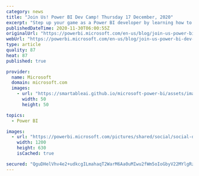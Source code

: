 ```yaml
---
category: news
title: "Join Us! Power BI Dev Camp! Thursday 17 December, 2020"
excerpt: "Step up your game as a Power BI developer by learning how to develop single page applications (SPAs) to embed Power BI reports and dashboards using the ever-popular React.js library. If you&#8217;re able to attend this Power BI Dev Camp session on Thursday, December 17th, you&#8217;ll learn how to design"
publishedDateTime: 2020-11-30T06:00:55Z
originalUrl: "https://powerbi.microsoft.com/en-us/blog/join-us-power-bi-dev-camp-thursday-17-december-2020/"
webUrl: "https://powerbi.microsoft.com/en-us/blog/join-us-power-bi-dev-camp-thursday-17-december-2020/"
type: article
quality: 87
heat: 87
published: true

provider:
  name: Microsoft
  domain: microsoft.com
  images:
    - url: "https://smartableai.github.io/microsoft-power-bi/assets/images/organizations/microsoft.com-50x50.jpg"
      width: 50
      height: 50

topics:
  - Power BI

images:
  - url: "https://powerbi.microsoft.com/pictures/shared/social/social-default-image.png"
    width: 1200
    height: 630
    isCached: true

secured: "QguDHelVhv4e2+udkcgILmahaqT2WarM6Aa0uMIwu2fWm5oIoGbyV22MYlgRz86RJ4cu/6/ZcZZ4aNakyy21f2iawU4tFLlO5LZJ+jNphKfRIly8J1jaQ7cUYvj0NB7jA0zr4Jph1sxeaVyIzGns1tgOzvRAz4FwPYbwvdqOGONnFL2Q0WWgqEI0HLJ9EJjrE2gF5Nt3SwZNgJm3IVjhxRHKAheyORj/EF5RqBy7ugQPnEnDbHkvjj7XssRs0vUONzJAPv6ONTSt+9DCrzkUb/JixNNTqvThYvC5s++0CmefEtH8jyxGu/CbQL7gmKI91/OgDC0azD3UZkaLDXRxlnje9hjWU/cp4ASf/xudHoA=;3jVz2tASVoA6Z0qy1pbwjQ=="
---
```


